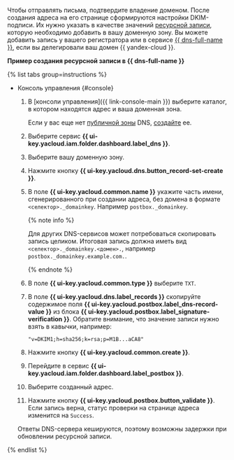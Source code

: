 Чтобы отправлять письма, подтвердите владение доменом. После создания адреса на его странице сформируются настройки DKIM-подписи. Их нужно указать в качестве значений [ресурсной записи](../../glossary/dns#dns-server), которую необходимо добавить в вашу доменную зону. Вы можете добавить запись у вашего регистратора или в сервисе [{{ dns-full-name }}](../../dns/), если вы делегировали ваш домен {{ yandex-cloud }}.

**Пример создания ресурсной записи в {{ dns-full-name }}**

{% list tabs group=instructions %}

- Консоль управления {#console}

    1. В [консоли управления]({{ link-console-main }}) выберите каталог, в котором находятся адрес и ваша доменная зона.

        Если у вас еще нет [публичной зоны](../../dns/concepts/dns-zone.md#public-zones) DNS, [создайте](../../dns/operations/zone-create-public.md) ее.
    1. Выберите сервис **{{ ui-key.yacloud.iam.folder.dashboard.label_dns }}**.
    1. Выберите вашу доменную зону.
    1. Нажмите кнопку **{{ ui-key.yacloud.dns.button_record-set-create }}**.
    1. В поле **{{ ui-key.yacloud.common.name }}** укажите часть имени, сгенерированного при создании адреса, без домена в формате `<селектор>._domainkey`. Например `postbox._domainkey`.

        {% note info %}

        Для других DNS-сервисов может потребоваться скопировать запись целиком. Итоговая запись должна иметь вид `<селектор>._domainkey.<домен>.`, например `postbox._domainkey.example.com.`.

        {% endnote %}

    1. В поле **{{ ui-key.yacloud.common.type }}** выберите `TXT`.
    1. В поле **{{ ui-key.yacloud.dns.label_records }}** скопируйте содержимое поля **{{ ui-key.yacloud.postbox.label_dns-record-value }}** из блока **{{ ui-key.yacloud.postbox.label_signature-verification }}**. Обратите внимание, что значение записи нужно взять в кавычки, например:

        ```text
        "v=DKIM1;h=sha256;k=rsa;p=M1B...aCA8"
        ```

    1. Нажмите кнопку **{{ ui-key.yacloud.common.create }}**.
    1. Перейдите в сервис **{{ ui-key.yacloud.iam.folder.dashboard.label_postbox }}**.
    1. Выберите созданный адрес.
    1. Нажмите кнопку **{{ ui-key.yacloud.postbox.button_validate }}**. Если запись верна, статус проверки на странице адреса изменится на `Success`.

    Ответы DNS-сервера кешируются, поэтому возможны задержки при обновлении ресурсной записи.

{% endlist %}

